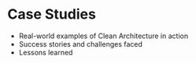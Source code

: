 # Case Studies

- Real-world examples of Clean Architecture in action
- Success stories and challenges faced
- Lessons learned